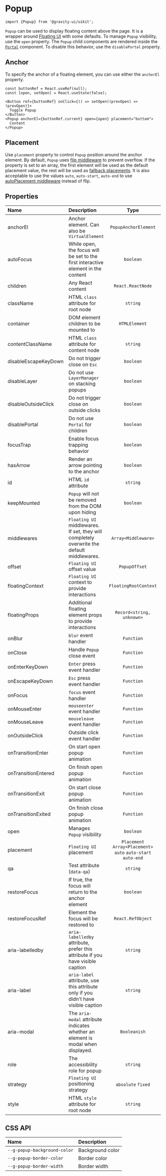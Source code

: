 <!--GITHUB_BLOCK-->

# Popup

<!--/GITHUB_BLOCK-->

```tsx
import {Popup} from '@gravity-ui/uikit';
```

`Popup` can be used to display floating content above the page. It is a wrapper around [Floating UI](https://floating-ui.com)
with some defaults. To manage `Popup` visibility, use the `open` property.
The `Popup` child components are rendered inside the [`Portal`](../Portal) component. To disable this behavior, use the `disablePortal` property.

## Anchor

To specify the anchor of a floating element, you can use either the `anchorEl` property.

<!--LANDING_BLOCK

<ExampleBlock
    code={`
const buttonRef = React.useRef(null);
const [open, setOpen] = React.useState(false);

<Button ref={buttonRef} onClick={() => setOpen((prevOpen) => !prevOpen)}>
  Toggle Popup
</Button>
<Popup anchorEl={buttonRef.current} open={open} placement="bottom">
  Content
</Popup>
`}>
    <UIKitExamples.PopupAnchorExample/>
</ExampleBlock>

LANDING_BLOCK-->

<!--GITHUB_BLOCK-->

```tsx
const buttonRef = React.useRef(null);
const [open, setOpen] = React.useState(false);

<Button ref={buttonRef} onClick={() => setOpen((prevOpen) => !prevOpen)}>
  Toggle Popup
</Button>
<Popup anchorEl={buttonRef.current} open={open} placement="bottom">
  Content
</Popup>
```

<!--/GITHUB_BLOCK-->

## Placement

Use `placement` property to control `Popup` position around the anchor element.
By default, `Popup` uses [flip middleware](https://floating-ui.com/docs/flip) to prevent overflow.
If the property is set to an array, the first element will be used as the default placement value, the rest will be used as [fallback placements](https://floating-ui.com/docs/flip#fallbackplacements).
It is also acceptable to use the values `auto`, `auto-start`, `auto-end` to use [autoPlacement middleware](https://floating-ui.com/docs/autoPlacement) instead of flip.

<!--LANDING_BLOCK

<ExampleBlock
    code={`
const boxRef = React.useRef(null);

<div ref={boxRef} />
<Popup open anchorEl={boxRef.current} placement="top-start">Top Start</Popup>
<Popup open anchorEl={boxRef.current} placement="top">Top</Popup>
<Popup open anchorEl={boxRef.current} placement="top-end">Top End</Popup>
<Popup open anchorEl={boxRef.current} placement="right-start">Right Start</Popup>
<Popup open anchorEl={boxRef.current} placement="right">Right</Popup>
<Popup open anchorEl={boxRef.current} placement="right-end">Right End</Popup>
<Popup open anchorEl={boxRef.current} placement="bottom-end">Bottom End</Popup>
<Popup open anchorEl={boxRef.current} placement="bottom">Bottom</Popup>
<Popup open anchorEl={boxRef.current} placement="bottom-start">Bottom Start</Popup>
<Popup open anchorEl={boxRef.current} placement="left-end">Left End</Popup>
<Popup open anchorEl={boxRef.current} placement="left">Left</Popup>
<Popup open anchorEl={boxRef.current} placement="left-start">Left Start</Popup>
`}>
    <UIKitExamples.PopupPlacementExample/>
</ExampleBlock>

LANDING_BLOCK-->

## Properties

| Name                 | Description                                                                                |                             Type                              |             Default              |
| :------------------- | :----------------------------------------------------------------------------------------- | :-----------------------------------------------------------: | :------------------------------: |
| anchorEl             | Anchor element. Can also be `VirtualElement`                                               |                     `PopupAnchorElement`                      |                                  |
| autoFocus            | While open, the focus will be set to the first interactive element in the content          |                           `boolean`                           |             `false`              |
| children             | Any React content                                                                          |                       `React.ReactNode`                       |                                  |
| className            | HTML `class` attribute for root node                                                       |                           `string`                            |                                  |
| container            | DOM element children to be mounted to                                                      |                         `HTMLElement`                         |         `document.body`          |
| contentClassName     | HTML `class` attribute for content node                                                    |                           `string`                            |                                  |
| disableEscapeKeyDown | Do not trigger close on `Esc`                                                              |                           `boolean`                           |             `false`              |
| disableLayer         | Do not use `LayerManager` on stacking popups                                               |                           `boolean`                           |             `false`              |
| disableOutsideClick  | Do not trigger close on outside clicks                                                     |                           `boolean`                           |             `false`              |
| disablePortal        | Do not use `Portal` for children                                                           |                           `boolean`                           |             `false`              |
| focusTrap            | Enable focus trapping behavior                                                             |                           `boolean`                           |             `false`              |
| hasArrow             | Render an arrow pointing to the anchor                                                     |                           `boolean`                           |             `false`              |
| id                   | HTML `id` attribute                                                                        |                           `string`                            |                                  |
| keepMounted          | `Popup` will not be removed from the DOM upon hiding                                       |                           `boolean`                           |             `false`              |
| middlewares          | `Floating UI` middlewares. If set, they will completely overwrite the default middlewares. |                      `Array<Middleware>`                      |                                  |
| offset               | `Floating UI` offset value                                                                 |                         `PopupOffset`                         |               `4`                |
| floatingContext      | `Floating UI` context to provide interactions                                              |                     `FloatingRootContext`                     |                                  |
| floatingProps        | Additional floating element props to provide interactions                                  |                   `Record<string, unknown>`                   |                                  |
| onBlur               | `blur` event handler                                                                       |                          `Function`                           |                                  |
| onClose              | Handle `Popup` close event                                                                 |                          `Function`                           |                                  |
| onEnterKeyDown       | `Enter` press event handler                                                                |                          `Function`                           |                                  |
| onEscapeKeyDown      | `Esc` press event handler                                                                  |                          `Function`                           |                                  |
| onFocus              | `focus` event handler                                                                      |                          `Function`                           |                                  |
| onMouseEnter         | `mouseenter` event handler                                                                 |                          `Function`                           |                                  |
| onMouseLeave         | `mouseleave` event handler                                                                 |                          `Function`                           |                                  |
| onOutsideClick       | Outside click event handler                                                                |                          `Function`                           |                                  |
| onTransitionEnter    | On start open popup animation                                                              |                          `Function`                           |                                  |
| onTransitionEntered  | On finish open popup animation                                                             |                          `Function`                           |                                  |
| onTransitionExit     | On start close popup animation                                                             |                          `Function`                           |                                  |
| onTransitionExited   | On finish close popup animation                                                            |                          `Function`                           |                                  |
| open                 | Manages `Popup` visibility                                                                 |                           `boolean`                           |             `false`              |
| placement            | `Floating UI` placement                                                                    | `Placement` `Array<Placement>` `auto` `auto-start` `auto-end` |              `top`               |
| qa                   | Test attribute (`data-qa`)                                                                 |                           `string`                            |                                  |
| restoreFocus         | If true, the focus will return to the anchor element                                       |                           `boolean`                           |             `false`              |
| restoreFocusRef      | Element the focus will be restored to                                                      |                       `React.RefObject`                       |                                  |
| aria-labelledby      | `aria-labelledby` attribute, prefer this attribute if you have visible caption             |                           `string`                            |                                  |
| aria-label           | `aria-label` attribute, use this attribute only if you didn't have visible caption         |                           `string`                            |                                  |
| aria-modal           | The `aria-modal` attribute indicates whether an element is modal when displayed.           |                         `Booleanish`                          |       value of `focusTrap`       |
| role                 | The accessibility role for popup                                                           |                           `string`                            | `dialog` if `aria-modal` is true |
| strategy             | `Floating UI` positioning strategy                                                         |                      `absolute` `fixed`                       |            `absolute`            |
| style                | HTML `style` attribute for root node                                                       |                           `string`                            |                                  |

## CSS API

| Name                         | Description      |
| :--------------------------- | :--------------- |
| `--g-popup-background-color` | Background color |
| `--g-popup-border-color`     | Border color     |
| `--g-popup-border-width`     | Border width     |
